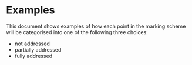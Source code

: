# Examples

This document shows examples of how each point in the marking scheme will be categorised into one of the following three choices:

- not addressed
- partially addressed
- fully addressed